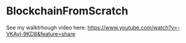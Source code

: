 # BlockchainFromScratch

See my walktrhough video here: https://www.youtube.com/watch?v=-VKAyl-9KD8&feature=share
